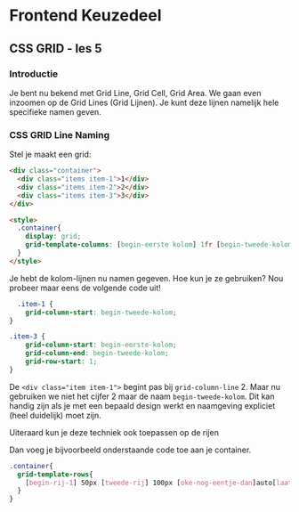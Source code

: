 # Frontend Keuzedeel

## CSS GRID - les 5

### Introductie

Je bent nu bekend met Grid Line, Grid Cell, Grid Area. We gaan even inzoomen op de Grid Lines (Grid Lijnen). Je kunt deze lijnen namelijk hele specifieke namen geven.

### CSS GRID Line Naming

Stel je maakt een grid:

```html
<div class="container">
  <div class="items item-1">1</div>
  <div class="items item-2">2</div>
  <div class="items item-3">3</div>
</div>

<style>
  .container{
    display: grid;
    grid-template-columns: [begin-eerste kolom] 1fr [begin-tweede-kolom] 5fr [begin-derde-kolom] 1fr [eind-derde-kolom];
  }
</style>
```

Je hebt de kolom-lijnen nu namen gegeven. Hoe kun je ze gebruiken? Nou probeer maar eens de volgende code uit!

```css
  .item-1 {
    grid-column-start: begin-tweede-kolom;
}

.item-3 {
    grid-column-start: begin-eerste-kolom;
    grid-column-end: begin-tweede-kolom;
    grid-row-start: 1;
}
```

De `<div class="item item-1">` begint pas bij `grid-column-line` 2. Maar nu gebruiken we niet het cijfer 2 maar de naam `begin-tweede-kolom`. Dit kan handig zijn als je met een bepaald design werkt en naamgeving expliciet (heel duidelijk) moet zijn.

Uiteraard kun je deze techniek ook toepassen op de rijen

Dan voeg je bijvoorbeeld onderstaande code toe aan je container.

```css
.container{
  grid-template-rows{
    [begin-rij-1] 50px [tweede-rij] 100px [oke-nog-eentje-dan]auto[laatste-rij]
  }
}